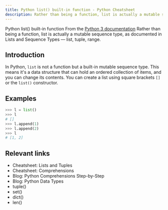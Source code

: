 ```yaml
---
title: Python list() built-in function - Python Cheatsheet
description: Rather than being a function, list is actually a mutable sequence type, as documented in Lists and Sequence Types — list, tuple, range.
---
```


<base-title :title="frontmatter.title" :description="frontmatter.description">
Python list() built-in function
</base-title>

<base-disclaimer>
  <base-disclaimer-title>
    From the <a target="_blank" href="https://docs.python.org/3/library/functions.html#list">Python 3 documentation</a>
  </base-disclaimer-title>
  <base-disclaimer-content>
   Rather than being a function, list is actually a mutable sequence type, as documented in Lists and Sequence Types — <router-link to="/builtin/list">list</router-link>, <router-link to="/builtin/tuple">tuple</router-link>, <router-link to="/builtin/range">range</router-link>.
  </base-disclaimer-content>
</base-disclaimer>

## Introduction

In Python, `list` is not a function but a built-in mutable sequence type. This means it's a data structure that can hold an ordered collection of items, and you can change its contents. You can create a list using square brackets `[]` or the `list()` constructor.

## Examples

```python
>>> l = list()
>>> l
# []
>>> l.append(1)
>>> l.append(2)
>>> l
# [1, 2]
```

## Relevant links

- <router-link to="/cheatsheet/lists-and-tuples">Cheatsheet: Lists and Tuples</router-link>
- <router-link to="/cheatsheet/comprehensions">Cheatsheet: Comprehensions</router-link>
- <router-link to="/blog/python-comprehensions-step-by-step">Blog: Python Comprehensions Step-by-Step</router-link>
- <router-link to="/blog/python-data-types">Blog: Python Data Types</router-link>
- <router-link to="/builtin/tuple">tuple()</router-link>
- <router-link to="/builtin/set">set()</router-link>
- <router-link to="/builtin/dict">dict()</router-link>
- <router-link to="/builtin/len">len()</router-link>
